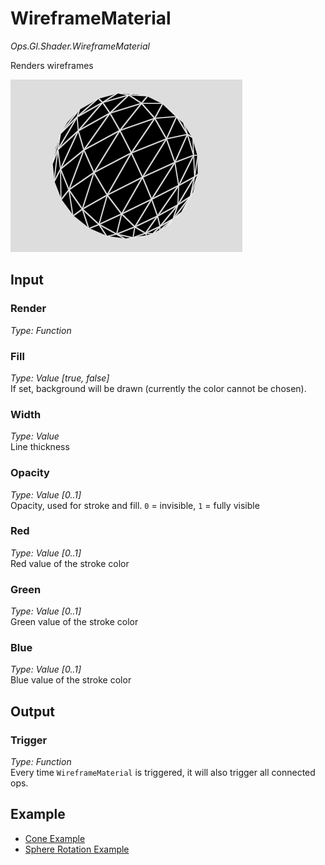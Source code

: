 # WireframeMaterial

*Ops.Gl.Shader.WireframeMaterial*  

Renders wireframes

![Sphere Wireframe Image](img/sphere_wireframe.png)

## Input

### Render

*Type: Function*  

### Fill

*Type: Value [true, false]*   
If set, background will be drawn (currently the color cannot be chosen).

### Width

*Type: Value*  
Line thickness

### Opacity

*Type: Value [0..1]*  
Opacity, used for stroke and fill. `0` = invisible, `1` = fully visible

### Red

*Type: Value [0..1]*  
Red value of the stroke color

### Green

*Type: Value [0..1]*  
Green value of the stroke color

### Blue

*Type: Value [0..1]*  
Blue value of the stroke color

## Output

### Trigger

*Type: Function*  
Every time `WireframeMaterial` is triggered, it will also trigger all connected ops.

## Example

- [Cone Example](https://cables.gl/ui/#/project/5702a134df94c65f116d27ed)
- [Sphere Rotation Example](https://cables.gl/ui/#/project/5702a838df94c65f116d27ef)
